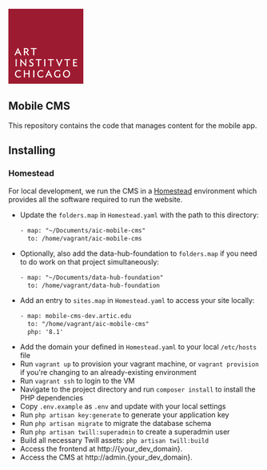 ![Art Institute of Chicago](https://raw.githubusercontent.com/Art-Institute-of-Chicago/template/master/aic-logo.gif)

Mobile CMS
-----
This repository contains the code that manages content for the mobile app.

## Installing

### Homestead

For local development, we run the CMS in a [Homestead](https://laravel.com/docs/master/homestead) environment which provides all the software required to run the website.

* Update the `folders.map` in `Homestead.yaml` with the path to this directory:
  ```
  - map: "~/Documents/aic-mobile-cms"
    to: /home/vagrant/aic-mobile-cms
  ```
* Optionally, also add the data-hub-foundation to `folders.map` if you need to do work on that project simultaneously:
  ```
  - map: "~/Documents/data-hub-foundation"
    to: /home/vagrant/data-hub-foundation
  ```
* Add an entry to `sites.map` in `Homestead.yaml` to access your site locally:
  ```
  - map: mobile-cms-dev.artic.edu
    to: "/home/vagrant/aic-mobile-cms"
    php: '8.1'
  ```
* Add the domain your defined in `Homestead.yaml` to your local `/etc/hosts` file
* Run `vagrant up` to provision your vagrant machine, or `vagrant provision` if you're changing to an already-existing environment
* Run `vagrant ssh` to login to the VM
* Navigate to the project directory and run `composer install` to install the
PHP dependencies
* Copy `.env.example` as `.env` and update with your local settings
* Run `php artisan key:generate` to generate your application key
* Run `php artisan migrate` to migrate the database schema
* Run `php artisan twill:superadmin` to create a superadmin user
* Build all necessary Twill assets: `php artisan twill:build`
* Access the frontend at http://{your_dev_domain}.
* Access the CMS at http://admin.{your_dev_domain}.
